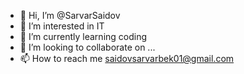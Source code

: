 - 👋 Hi, I’m @SarvarSaidov
- 👀 I’m interested in IT
- 🌱 I’m currently learning coding
- 💞️ I’m looking to collaborate on ...
- 📫 How to reach me saidovsarvarbek01@gmail.com

<!---
Ricudo6path/Ricudo6path is a ✨ special ✨ repository because its `README.md` (this file) appears on your GitHub profile.
You can click the Preview link to take a look at your changes.
--->
